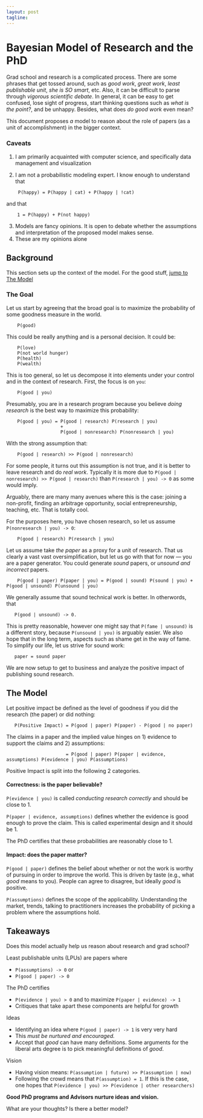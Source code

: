 ```yaml
---
layout: post
tagline:
---
```


# Bayesian Model of Research and the PhD

Grad school and research is a complicated process.  There are some phrases that get tossed around, such as _good work_, _great work_, _least publishable unit_, _she is SO smart_, etc.  Also, it can be difficult to parse through _vigorous scientific debate_.  In general, it can be easy to get confused, lose sight of progress, start thinking questions such as _what is the point?_, and be unhappy.    Besides, what does _do good work_ even mean?

This document proposes _a_ model to reason about the role of papers (as a unit of accomplishment) in the bigger context.

### Caveats

1. I am primarily acquainted with computer science, and specifically data management and visualization
2. I am not a probabilistic modeling expert.  I know enough to understand that

        P(happy) = P(happy | cat) + P(happy | !cat)

and that

        1 = P(happy) + P(not happy)


3. Models are fancy opinions.  It is open to debate whether the assumptions and interpretation of the proposed model makes sense.
4. These are my opinions alone


## Background 

This section sets up the context of the model.  For the good stuff, [jump to The Model](#themodel)

### The Goal

Let us start by agreeing that the broad goal is to maximize the probability of some goodness measure in the world.  

        P(good)

This could be really anything and is a personal decision.  It could be:


        P(love)   
        P(not world hunger)   
        P(health)   
        P(wealth)

This is too general, so let us decompose it into elements under your control and in the context of research.  First, the focus is on `you`:

        P(good | you)

Presumably, you are in a research program because you believe _doing research_ is the best way to maximize this probability:

        P(good | you) = P(good | research) P(research | you) 
                        + 
                        P(good | nonresearch) P(nonresearch | you)

With the strong assumption that:

        P(good | research) >> P(good | nonresearch)

For some people, it turns out this assumption is not true, and it is better to leave research and do _real work_.
Typically it is more due to `P(good | nonresearch) >> P(good | research)` than `P(research | you) -> 0` as some would imply.

Arguably, there are many many avenues where this is the case: joining a non-profit, finding an arbitrage opportunity, social entrepreneurship, teaching, etc.  That is totally cool.

For the purposes here, you have chosen research, so let us assume `P(nonresearch | you) -> 0`:

        P(good | research) P(research | you)

Let us assume take _the paper_ as a proxy for a unit of research.  That us clearly a vast vast oversimplification, but let us go with that for now — you are a paper generator.  You could generate *sound* papers, or *unsound and incorrect* papers.

        P(good | paper) P(paper | you) = P(good | sound) P(sound | you) + P(good | unsound) P(unsound | you)

We generally assume that sound technical work is better.  In otherwords, that 

       P(good | unsound) -> 0.  

This is pretty reasonable, however one might say that `P(fame | unsound)` is a different story, because `P(unsound | you)` is arguably easier.  We also hope that in the long term, aspects such as shame get in the way of fame.  To simplify our life, let us strive for sound work:

       paper = sound paper

We are now setup to get to business and analyze the positive impact of publishing sound research.  


## <a name="themodel"></a> The Model

Let positive impact be defined as the level of goodness if you did the research (the paper) or did nothing:

       P(Positive Impact) = P(good | paper) P(paper) - P(good | no paper)

The claims in a paper and the implied value hinges on 1) evidence to support the claims and 2) assumptions:

                          = P(good | paper) P(paper | evidence, assumptions) P(evidence | you) P(assumptions)

Positive Impact is split into the following 2 categories.

#### Correctness: is the paper believable?

`P(evidence | you)` is called _conducting research correctly_ and should be close to 1.  

`P(paper | evidence, assumptions)` defines whether the evidence is good enough to prove the claim.  This is called experimental design and it should be 1.

The PhD certifies that these probabilities are reasonably close to 1.  

#### Impact: does the paper matter?

`P(good | paper)` defines the belief about whether or not the work is worthy of pursuing in order to improve the world.  This is driven by taste (e.g., what _good_ means to you).  People can agree to disagree, but ideally _good_ is positive.

`P(assumptions)` defines the scope of the applicability.  Understanding the market, trends, talking to practitioners increases the probability of picking a problem where the assumptions hold.

## Takeaways

Does this model actually help us reason about research and grad school?  

Least publishable units (LPUs) are papers where 

* `P(assumptions) -> 0` or 
* `P(good | paper) -> 0`

The PhD certifies

* `P(evidence | you) > 0` and to maximize `P(paper | evidence) -> 1`
* Critiques that take apart these components are helpful for growth

Ideas

* Identifying an idea where `P(good | paper) -> 1` is very very hard
* This *must be nurtured and encouraged.*  
* Accept that _good_ can have many definitions.  Some arguments for the liberal arts degree is to pick meaningful definitions of _good_. 

Vision 

* Having vision means: `P(assumption | future) >> P(assumption | now)`  
* Following the crowd means that `P(assumption) = 1`.  If this is the case, one hopes that `P(evidence | you) >> P(evidence | other researchers)`

**Good PhD programs and Advisors nurture ideas and vision.**


What are your thoughts?  Is there a better model?


